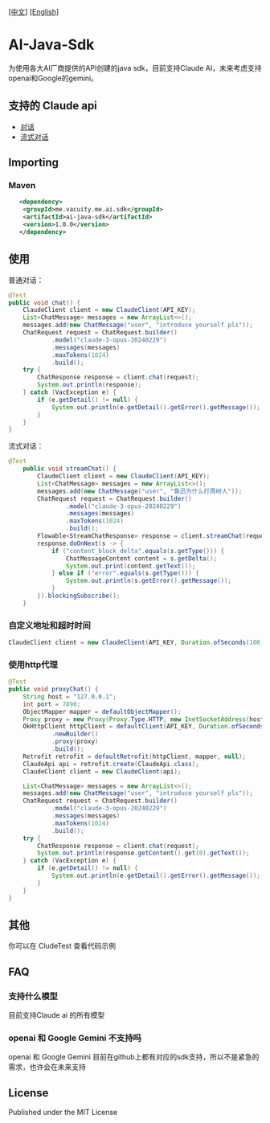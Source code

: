 
[[中文]](https://github.com/vacuityv/ai-java-sdk/tree/main) [[English]](https://github.com/vacuityv/ai-java-sdk/blob/main/README-eng.md)

# AI-Java-Sdk

为使用各大AI厂商提供的API创建的java sdk，目前支持Claude AI，未来考虑支持openai和Google的gemini。

## 支持的 Claude api
- [对话](https://docs.anthropic.com/claude/reference/messages_post)
- [流式对话](https://docs.anthropic.com/claude/reference/messages-streaming)



## Importing

### Maven
```xml
   <dependency>
    <groupId>me.vacuity.me.ai.sdk</groupId>
    <artifactId>ai-java-sdk</artifactId>
    <version>1.0.0</version>       
   </dependency>
```

## 使用

普通对话：

```java
@Test
public void chat() {
    ClaudeClient client = new ClaudeClient(API_KEY);
    List<ChatMessage> messages = new ArrayList<>();
    messages.add(new ChatMessage("user", "introduce yourself pls"));
    ChatRequest request = ChatRequest.builder()
            .model("claude-3-opus-20240229")
            .messages(messages)
            .maxTokens(1024)
            .build();
    try {
        ChatResponse response = client.chat(request);
        System.out.println(response);
    } catch (VacException e) {
        if (e.getDetail() != null) {
            System.out.println(e.getDetail().getError().getMessage());
        }
    }
}
```

流式对话：

```java
@Test
    public void streamChat() {
        ClaudeClient client = new ClaudeClient(API_KEY);
        List<ChatMessage> messages = new ArrayList<>();
        messages.add(new ChatMessage("user", "鲁迅为什么打周树人"));
        ChatRequest request = ChatRequest.builder()
                .model("claude-3-opus-20240229")
                .messages(messages)
                .maxTokens(1024)
                .build();
        Flowable<StreamChatResponse> response = client.streamChat(request);
        response.doOnNext(s -> {
            if ("content_block_delta".equals(s.getType())) {
                ChatMessageContent content = s.getDelta();
                System.out.print(content.getText());
            } else if ("error".equals(s.getType())) {
                System.out.println(s.getError().getMessage());
            }
        }).blockingSubscribe();
    }
```


### 自定义地址和超时时间

```java
ClaudeClient client = new ClaudeClient(API_KEY, Duration.ofSeconds(100), "https://example.com");
```


### 使用http代理

```java
@Test
public void proxyChat() {
    String host = "127.0.0.1";
    int port = 7890;
    ObjectMapper mapper = defaultObjectMapper();
    Proxy proxy = new Proxy(Proxy.Type.HTTP, new InetSocketAddress(host, port));
    OkHttpClient httpClient = defaultClient(API_KEY, Duration.ofSeconds(60))
            .newBuilder()
            .proxy(proxy)
            .build();
    Retrofit retrofit = defaultRetrofit(httpClient, mapper, null);
    ClaudeApi api = retrofit.create(ClaudeApi.class);
    ClaudeClient client = new ClaudeClient(api);

    List<ChatMessage> messages = new ArrayList<>();
    messages.add(new ChatMessage("user", "introduce yourself pls"));
    ChatRequest request = ChatRequest.builder()
            .model("claude-3-opus-20240229")
            .messages(messages)
            .maxTokens(1024)
            .build();
    try {
        ChatResponse response = client.chat(request);
        System.out.println(response.getContent().get(0).getText());
    } catch (VacException e) {
        if (e.getDetail() != null) {
            System.out.println(e.getDetail().getError().getMessage());
        }
    }
}
```
## 其他

你可以在 CludeTest 查看代码示例

## FAQ
### 支持什么模型
目前支持Claude ai 的所有模型

### openai 和 Google Gemini 不支持吗
openai 和 Google Gemini 目前在github上都有对应的sdk支持，所以不是紧急的需求，也许会在未来支持

## License
Published under the MIT License
